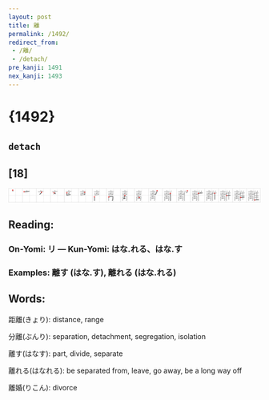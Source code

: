 ```yaml
---
layout: post
title: 離
permalink: /1492/
redirect_from:
 - /離/
 - /detach/
pre_kanji: 1491
nex_kanji: 1493
---
```


# {1492}

## `detach`

## [18]

<div class="stroke"><img src="../images/E99BA2.png" /></div>

## Reading:

### On-Yomi: リ &mdash; Kun-Yomi: はな.れる、はな.す

### Examples: 離す (はな.す), 離れる (はな.れる)

## Words:

距離(きょり): distance, range

分離(ぶんり): separation, detachment, segregation, isolation

離す(はなす): part, divide, separate

離れる(はなれる): be separated from, leave, go away, be a long way off

離婚(りこん): divorce
